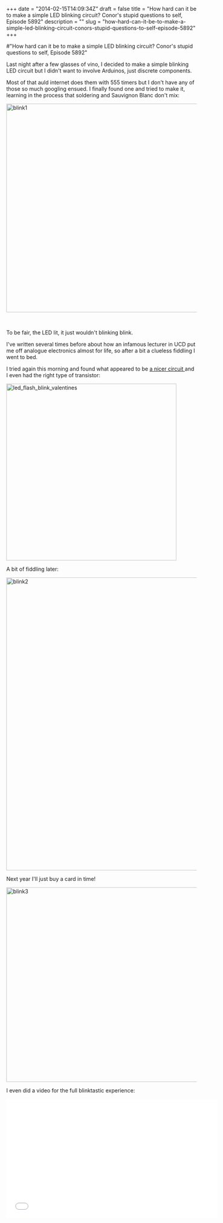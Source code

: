 +++
date = "2014-02-15T14:09:34Z"
draft = false
title = "How hard can it be to make a simple LED blinking circuit? Conor's stupid questions to self, Episode 5892"
description = ""
slug = "how-hard-can-it-be-to-make-a-simple-led-blinking-circuit-conors-stupid-questions-to-self-episode-5892"
+++

#"How hard can it be to make a simple LED blinking circuit? Conor's stupid questions to self, Episode 5892"

Last night after a few glasses of vino, I decided to make a simple blinking LED circuit but I didn't want to involve Arduinos, just discrete components.

Most of that auld internet does them with 555 timers but I don't have any of those so much googling ensued. I finally found one and tried to make it, learning in the process that soldering and Sauvignon Blanc don't mix:

<a href="https://s3-eu-west-1.amazonaws.com/conoroneill.net/wp-content/uploads/2014/02/blink1.jpg"><img class="aligncenter size-large wp-image-1276" alt="blink1" src="https://s3-eu-west-1.amazonaws.com/conoroneill.net/wp-content/uploads/2014/02/blink1-1024x968.jpg" width="584" height="552" /></a>

&nbsp;

To be fair, the LED lit, it just wouldn't blinking blink.

I've written several times before about how an infamous lecturer in UCD put me off analogue electronics almost for life, so after a bit a clueless fiddling I went to bed.

I tried again this morning and found what appeared to be <a href="https://electronics.stackexchange.com/questions/17998/ultra-low-power-simple-flashing-circuit">a nicer circuit </a>and I even had the right type of transistor:

<a href="https://s3-eu-west-1.amazonaws.com/conoroneill.net/wp-content/uploads/2014/02/led_flash_blink_valentines.jpg"><img class="aligncenter size-full wp-image-1277" alt="led_flash_blink_valentines" src="https://s3-eu-west-1.amazonaws.com/conoroneill.net/wp-content/uploads/2014/02/led_flash_blink_valentines.jpg" width="450" height="468" /></a>

A bit of fiddling later:

<a href="https://s3-eu-west-1.amazonaws.com/conoroneill.net/wp-content/uploads/2014/02/blink2.jpg"><img class="aligncenter size-large wp-image-1278" alt="blink2" src="https://s3-eu-west-1.amazonaws.com/conoroneill.net/wp-content/uploads/2014/02/blink2-771x1024.jpg" width="584" height="775" /></a>

Next year I'll just buy a card in time!

<a href="https://s3-eu-west-1.amazonaws.com/conoroneill.net/wp-content/uploads/2014/02/blink3.jpg"><img class="aligncenter size-large wp-image-1279" alt="blink3" src="https://s3-eu-west-1.amazonaws.com/conoroneill.net/wp-content/uploads/2014/02/blink3-1024x904.jpg" width="584" height="515" /></a>

I even did a video for the full blinktastic experience:

<iframe width="560" height="315" src="//www.youtube.com/embed/NC9bf99147Q" frameborder="0" allowfullscreen></iframe>
